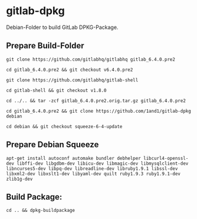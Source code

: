 # gitlab-dpkg
Debian-Folder to build GitLab DPKG-Package.

## Prepare Build-Folder

    git clone https://github.com/gitlabhq/gitlabhq gitlab_6.4.0.pre2

    cd gitlab_6.4.0.pre2 && git checkout v6.4.0.pre2

    git clone https://github.com/gitlabhq/gitlab-shell

    cd gitlab-shell && git checkout v1.8.0

    cd ../.. && tar -zcf gitlab_6.4.0.pre2.orig.tar.gz gitlab_6.4.0.pre2

    cd gitlab_6.4.0.pre2 && git clone https://github.com/1and1/gitlab-dpkg debian

    cd debian && git checkout squeeze-6-4-update

## Prepare Debian Squeeze

    apt-get install autoconf automake bundler debhelper libcurl4-openssl-dev libffi-dev libgdbm-dev libicu-dev libmagic-dev libmysqlclient-dev libncurses5-dev libpq-dev libreadline-dev libruby1.9.1 libssl-dev libxml2-dev libxslt1-dev libyaml-dev quilt ruby1.9.3 ruby1.9.1-dev zlib1g-dev

## Build Package:

    cd .. && dpkg-buildpackage
